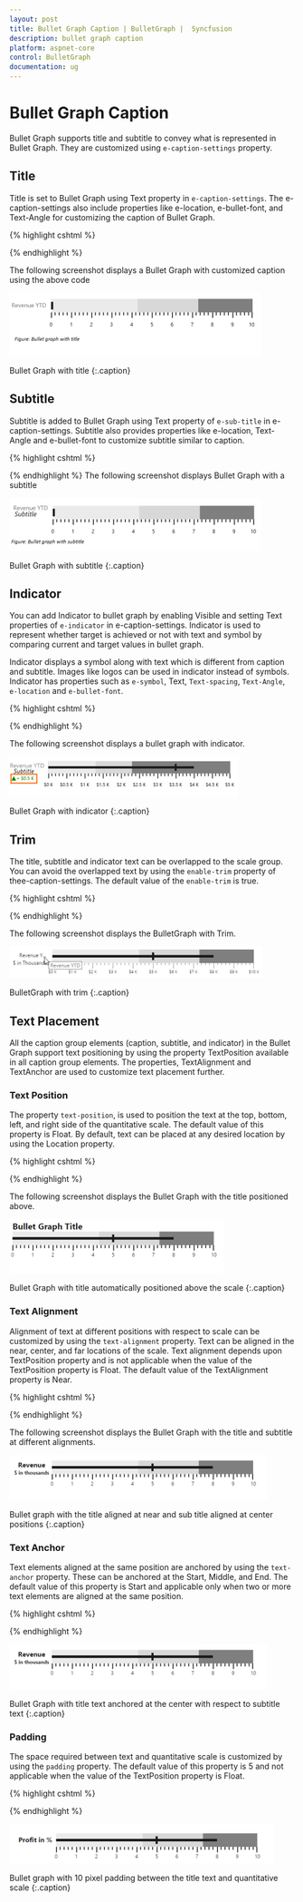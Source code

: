 ```yaml
---
layout: post
title: Bullet Graph Caption | BulletGraph |  Syncfusion
description: bullet graph caption
platform: aspnet-core
control: BulletGraph	
documentation: ug
---
```


# Bullet Graph Caption

Bullet Graph supports title and subtitle to convey what is represented in Bullet Graph. They are customized using `e-caption-settings` property.

## Title

Title is set to Bullet Graph using Text property in `e-caption-settings`. The e-caption-settings also include properties like e-location, e-bullet-font, and Text-Angle for customizing the caption of Bullet Graph.


{% highlight cshtml %}

<ej-bullet-graph id="Bullets" width="600" height="700">
<e-quantitative-scale-settings interval="1" maximum="5" minimum="0">
<e-location x="110" y="200"></e-location>
</e-quantitative-scale-settings>
<e-feature-measures><e-feature-measure comparative-measure="3.5" value="4">
</e-feature-measure></e-feature-measures>
<e-caption-settings text="Revenue YTD">
<e-location  y="220"></e-location>
<e-bullet-font  font-style="bold" font-color="Gray" font-size="14px"></e-bullet-font>    
</e-caption-settings>
</ej-bullet-graph>

{% endhighlight %}

The following screenshot displays a Bullet Graph with customized caption using the above code

![](Bullet-Graph-Caption_images/Bullet-Graph-Caption_img1.png)

Bullet Graph with title
{:.caption}


## Subtitle

Subtitle is added to Bullet Graph using Text property of `e-sub-title` in e-caption-settings. Subtitle also provides properties like e-location, Text-Angle and e-bullet-font to customize subtitle similar to caption.


{% highlight cshtml %}

<ej-bullet-graph id="Bullets" width="600" height="700">
<e-quantitative-scale-settings interval="1" maximum="5" minimum="0">
<e-location x="110" y="200"></e-location>
</e-quantitative-scale-settings>
<e-feature-measures><e-feature-measure comparative-measure="3.5" value="4">
</e-feature-measure></e-feature-measures>
<e-caption-settings text="Revenue YTD">
<e-sub-title text="Subtitle">
<e-location x="20" y="225"></e-location>
<e-bullet-font font-style="italic" font-size="16px"></e-bullet-font>
</e-sub-title>
<e-location  y="210"></e-location>
<e-bullet-font  font-style="bold" font-color="Gray" font-size="14px">
</e-bullet-font>    
</e-caption-settings>
</ej-bullet-graph>

{% endhighlight %}
The following screenshot displays Bullet Graph with a subtitle

![](Bullet-Graph-Caption_images/Bullet-Graph-Caption_img2.png)

Bullet Graph with subtitle
{:.caption}

## Indicator

You can add Indicator to bullet graph by enabling Visible and setting Text properties of `e-indicator` in e-caption-settings. Indicator is used to represent whether target is achieved or not with text and symbol by comparing current and target values in bullet graph. 

Indicator displays a symbol along with text which is different from caption and subtitle. Images like logos can be used in indicator instead of symbols. Indicator has properties such as `e-symbol`, Text, `Text-spacing`, `Text-Angle`, `e-location` and `e-bullet-font`. 

{% highlight cshtml %}

<ej-bullet-graph id="Bullets" width="600" height="700">
<e-quantitative-scale-settings interval="1" maximum="5" minimum="0">
<e-location x="110" y="200"></e-location>
</e-quantitative-scale-settings>
<e-feature-measures><e-feature-measure comparative-measure="3.5" value="4">
</e-feature-measure></e-feature-measures>
<e-caption-settings text="Revenue YTD">
<e-indicator visible="true" text="+ $0.5 K">
<e-location x="15" y="240"></e-location>
<e-bullet-symbol shape="@SymbolShape.Triangle" color="green">  
<e-bullet-border color="green" width="1"></e-bullet-border>         
</e-bullet-symbol>
</e-indicator>
<e-sub-title text="Subtitle">
<e-location x="20" y="225"></e-location>
<e-bullet-font font-style="italic" font-size="16px"></e-bullet-font>
</e-sub-title>
<e-location  y="210"></e-location>
<e-bullet-font  font-style="bold" font-color="Gray" font-size="14px">
</e-bullet-font>    
</e-caption-settings>
</ej-bullet-graph>

{% endhighlight %}

The following screenshot displays a bullet graph with indicator.

![](Bullet-Graph-Caption_images/Bullet-Graph-Caption_img3.png)

Bullet Graph with indicator
{:.caption}

## Trim

The title, subtitle and indicator text can be overlapped to the scale group. You can avoid the overlapped text by using the `enable-trim` property of thee-caption-settings. The default value of the `enable-trim` is true.

{% highlight cshtml %}

<ej-bullet-graph id="Bullets">
<e-caption-settings text="Revenue YTD" enable-trim="true">
</e-caption-settings>
</ej-bullet-graph>

{% endhighlight %}

The following screenshot displays the BulletGraph with Trim.

![](Bullet-Graph-Caption_images/Bullet-Graph-Caption_img4.png)

BulletGraph with trim
{:.caption}

## Text Placement

All the caption group elements (caption, subtitle, and indicator) in the Bullet Graph support text positioning by using the property TextPosition available in all caption group elements. The properties, TextAlignment and TextAnchor are used to customize text placement further.

### Text Position

The property `text-position`, is used to position the text at the top, bottom, left, and right side of the quantitative scale. The default value of this property is Float. By default, text can be placed at any desired location by using the Location property. 

{% highlight cshtml %}

<ej-bullet-graph id="Bullets" width="650" height="150" value="8" 
comparative-measure-value="5">
<e-caption-settings text="Bullet Graph Title" text-position="@BulletTextPosition.Top">
<e-bullet-font  font-weight="bold"  font-size="20px">
</e-bullet-font> 
</e-caption-settings>
</ej-bullet-graph>

{% endhighlight %}

The following screenshot displays the Bullet Graph with the title positioned above.

![](Bullet-Graph-Caption_images/Bullet-Graph-Caption_img5.png)

Bullet Graph with title automatically positioned above the scale
{:.caption}


### Text Alignment

Alignment of text at different positions with respect to scale can be customized by using the `text-alignment` property. Text can be aligned in the near, center, and far locations of the scale. Text alignment depends upon TextPosition property and is not applicable when the value of the TextPosition property is Float. The default value of the TextAlignment property is Near. 

{% highlight cshtml %}

<ej-bullet-graph id="Bullets" width="650" height="150" value="8" 
comparative-measure-value="5">
<e-caption-settings text="Revenue" text-position="@BulletTextPosition.Left"
text-anchor="@BulletTextAnchor.Middle">
<e-bullet-font  font-weight="bold"  font-size="16px">
</e-bullet-font> 
<e-sub-title text="$ in thousands" text-position="@BulletTextPosition.Left"
text-alignment="@BulletTextAlignment.Center">
<e-bullet-font font-weight="bold" font-size="12px"></e-bullet-font>
</e-sub-title>
</e-caption-settings>
<e-quantitative-scale-settings>
<e-location x="120" y="40"></e-location>
</e-quantitative-scale-settings>
</ej-bullet-graph>

{% endhighlight %}

The following screenshot displays the Bullet Graph with the title and subtitle at different alignments.

![](Bullet-Graph-Caption_images/Bullet-Graph-Caption_img6.png)

Bullet graph with the title aligned at near and sub title aligned at center positions
{:.caption}

### Text Anchor

Text elements aligned at the same position are anchored by using the `text-anchor` property. These can be anchored at the Start, Middle, and End. The default value of this property is Start and applicable only when two or more text elements are aligned at the same position. 

{% highlight cshtml %}

<ej-bullet-graph id="Bullets" width="650" height="150" value="8" 
comparative-measure-value="5">
<e-caption-settings text="Revenue" text-position="@BulletTextPosition.Left"
text-anchor="@BulletTextAnchor.Middle">
<e-bullet-font  font-weight="bold"  font-size="16px">
</e-bullet-font> 
<e-sub-title text="$ in thousands" text-position="@BulletTextPosition.Left"
text-alignment="@BulletTextAlignment.Center">
<e-bullet-font font-weight="bold" font-size="12px"></e-bullet-font>
</e-sub-title>
</e-caption-settings>
<e-quantitative-scale-settings>
<e-location x="120" y="40"></e-location>
</e-quantitative-scale-settings>
</ej-bullet-graph>

{% endhighlight %}

![](Bullet-Graph-Caption_images/Bullet-Graph-Caption_img7.png)

Bullet Graph with title text anchored at the center with respect to subtitle text
{:.caption}

### Padding

The space required between text and quantitative scale is customized by using the `padding` property. The default value of this property is 5 and not applicable when the value of the TextPosition property is Float. 

{% highlight cshtml %}

<ej-bullet-graph id="Bullets" width="650" height="150" value="8" 
comparative-measure-value="5">
<e-caption-settings text="Profit in %" text-position="@BulletTextPosition.Left"
text-alignment="@BulletTextAlignment.Center" padding="10">
<e-bullet-font  font-weight="bold"  font-size="16px">
</e-bullet-font> 
</e-caption-settings>
<e-quantitative-scale-settings>
<e-location x="120" y="40"></e-location>
</e-quantitative-scale-settings>
</ej-bullet-graph>

{% endhighlight %}

![](Bullet-Graph-Caption_images/Bullet-Graph-Caption_img8.png)

Bullet graph with 10 pixel padding between the title text and quantitative scale
{:.caption}
